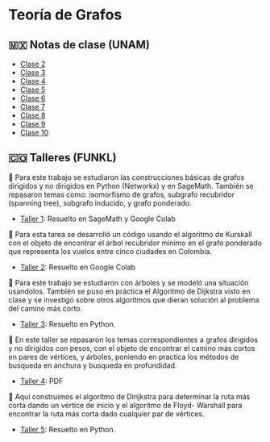 # Teoría de Grafos

## 🇲🇽 Notas de clase (UNAM)

 * [Clase 2](https://drive.google.com/file/d/1ZyRtFIFMhyaQy2iJ01FRFmUM929OqOeF/view?usp=sharing)
 * [Clase 3](https://drive.google.com/file/d/1Ud6PdUpsKodeZ_z7Mo3D1wkTJ8nCEQVm/view?usp=sharing)
 * [Clase 4](https://drive.google.com/file/d/1EYxhDvPuvlwQQon3ZjnxXVzI0SQQ1rDZ/view?usp=sharing)
 * [Clase 5](https://drive.google.com/file/d/1BX4TrAo8xXaqWl8WpXxGCintCRK2jQew/view?usp=sharing)
 * [Clase 6](https://drive.google.com/file/d/1c9J-ihtGtJ3RzYTf8Z99HCCAtb0oWttg/view?usp=sharing)
 * [Clase 7](https://drive.google.com/file/d/1ioyL3rvelVevIv0u6dAVVRvttnwmnBkc/view?usp=sharing)
 * [Clase 8](https://drive.google.com/file/d/1Ugz_wgiYNDK79Yoxh3jlMnN2JzMDQqgw/view?usp=sharing)
 * [Clase 9](https://drive.google.com/file/d/14oOyw39_JoQf9JoDaSvJNJQEU3q63SF-/view?usp=sharing)
 * [Clase 10](https://drive.google.com/file/d/1BX4TrAo8xXaqWl8WpXxGCintCRK2jQew/view?usp=sharing)

## 🇨🇴 Talleres (FUNKL)

📑 Para este trabajo se estudiaron las construcciones básicas de grafos dirigidos y no dirigidos en Python (Networkx) y en SageMath. También se repasaron temas como: isomorfismo de grafos, subgrafo recubridor (spanning tree), subgrafo inducido, y grafo ponderado.

* [Taller 1](https://alejandratm.github.io/GraphTheory/Taller-1/Taller1-Grafos.html): Resuelto en SageMath y Google Colab

📑 Para esta tarea se desarrolló un código usando el algoritmo de Kurskall con el objeto de encontrar el árbol recubridor mínimo en el grafo ponderado que representa los vuelos entre cinco ciudades en Colombia.
  * [Taller 2](https://colab.research.google.com/drive/1liIY-Z_ECmrNzZAZ3xa_aSATD1Nu_71p?usp=sharing): Resuelto en Google Colab

📑 Para este trabajo se estudiaron con árboles y se modeló una situación usandolos. También se puso en práctica el Algoritmo de Dijkstra visto en clase y se investigó sobre otros algoritmos que dieran solución al problema del camino más corto.
 * [Taller 3](https://alejandratm.github.io/GraphTheory/Taller-3/Tarea3.html): Resuelto en Python.

📑 En este taller se repasaron los temas correspondientes a grafos dirigidos y no dirigidos con pesos, con el objeto de encontrar el camino más cortos en pares de vértices, y árboles, poniendo en practica los métodos de busqueda en anchura y busqueda en profundidad.
 * [Taller 4](https://drive.google.com/file/d/1sdwtmRHhpxt5fvsSwcEEz62JJilZo8je/view?usp=sharing): PDF

📑 Aquí construimos el algoritmo de Dirijkstra para determinar la ruta más corta dando un vértice de inicio y el algoritmo de Floyd- Warshall para encontrar la ruta más corta dado cualquier par de vértices.
 * [Taller 5](https://alejandratm.github.io/GraphTheory/Taller-5/Algoritmo-Dirijkstra.html): Resuelto en Python.
